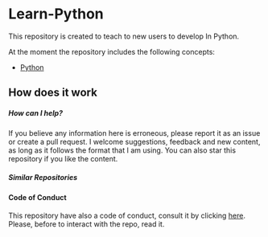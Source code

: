 # Learn-Python
This repository is created to teach to new users to develop 
In Python. 

At the moment the repository includes the following concepts:
- [Python](https://fededev01.github.io/Learn-Python/ch00_summary)


## How does it work



##### How can I help?

If you believe any information here is erroneous, please report it as an issue or create a pull request. 
I welcome suggestions, feedback and new content, as long as it follows the format that I am using. 
You can also star this repository if you like the content.

##### Similar Repositories 



#### Code of Conduct

This repository have also a code of conduct, consult it by clicking [here](https://github.com/fededev01/Learn-Python/blob/master/CODE_OF_CONDUCT.md).
Please, before to interact with the repo, read it.

